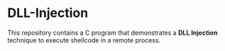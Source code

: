 # DLL-Injection
This repository contains a C program that demonstrates a **DLL Injection** technique to execute shellcode in a remote process.

